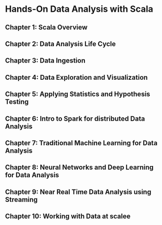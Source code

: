 # Hands-On Data Analysis with Scala

## Chapter 1: Scala Overview

## Chapter 2: Data Analysis Life Cycle

## Chapter 3: Data Ingestion

## Chapter 4: Data Exploration and Visualization

## Chapter 5: Applying Statistics and Hypothesis Testing

## Chapter 6: Intro to Spark for distributed Data Analysis

## Chapter 7: Traditional Machine Learning for Data Analysis

## Chapter 8: Neural Networks and Deep Learning for Data Analysis

## Chapter 9: Near Real Time Data Analysis using Streaming

## Chapter 10: Working with Data at scalee
